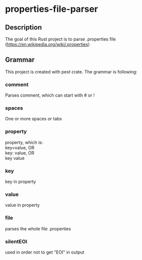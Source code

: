 # properties-file-parser
## Description
The goal of this Rust project is to parse .properties file (https://en.wikipedia.org/wiki/.properties)

## Grammar
This project is created with pest crate.
The grammar is following:
### comment
Parses comment, which can start with # or ! 
### spaces
One or more spaces or tabs
### property
property, which is:\
key=value, OR\
key: value, OR\
key value
### key
key in property
### value
value in property
### file
parses the whole file .properties
### silentEOI
used in order not to get "EOI" in output